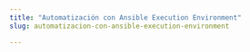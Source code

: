 ```yaml
---
title: "Automatización con Ansible Execution Environment"
slug: automatizacion-con-ansible-execution-environment

---
```


